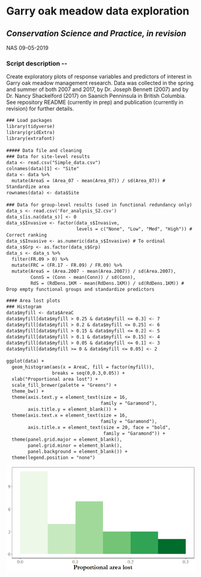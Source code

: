 # Garry oak meadow data exploration

## *Conservation Science and Practice, in revision*

NAS 09-05-2019

### Script description --

Create exploratory plots of response variables and predictors of interest in Garry oak meadow management research. Data was collected in the spring and summer of both 2007 and 2017, by Dr. Joseph Bennett (2007) and by Dr. Nancy Shackelford (2017) on Saanich Penninsula  in British Columbia. See repository README (currently in prep) and publication (currently in revision) for further details.

```
### Load packages
library(tidyverse)
library(gridExtra)
library(extrafont)

##### Data file and cleaning
### Data for site-level results
data <- read.csv("Simple_data.csv")
colnames(data)[1] <- "Site" 
data <- data %>%
  mutate(AreaS = (Area_07 - mean(Area_07)) / sd(Area_07)) # Standardize area
rownames(data) <- data$Site

### Data for group-level results (used in functional redundancy only)
data_s <- read.csv('For_analysis_S2.csv')
data_s[is.na(data_s)] <- 0
data_s$Invasive <- factor(data_s$Invasive, 
                          levels = c("None", "Low", "Med", "High")) # Correct ranking
data_s$Invasive <- as.numeric(data_s$Invasive) # To ordinal
data_s$Grp <- as.factor(data_s$Grp)
data_s <- data_s %>%
  filter(FR.09 > 0) %>%
  mutate(FRC = (FR.17 - FR.09) / FR.09) %>%
  mutate(AreaS = (Area.2007 - mean(Area.2007)) / sd(Area.2007),
         ConnS = (Conn - mean(Conn)) / sd(Conn),
         RdS = (RdDens.1KM - mean(RdDens.1KM)) / sd(RdDens.1KM)) # Drop empty functional groups and standardize predictors
```

```
#### Area lost plots
### Histogram
data$myfill <- data$AreaC
data$myfill[data$myfill > 0.25 & data$myfill <= 0.3] <- 7
data$myfill[data$myfill > 0.2 & data$myfill <= 0.25] <- 6
data$myfill[data$myfill > 0.15 & data$myfill <= 0.2] <- 5
data$myfill[data$myfill > 0.1 & data$myfill <= 0.15] <- 4
data$myfill[data$myfill > 0.05 & data$myfill <= 0.1] <- 3
data$myfill[data$myfill >= 0 & data$myfill <= 0.05] <- 2

ggplot(data) +
  geom_histogram(aes(x = AreaC, fill = factor(myfill)), 
                 breaks = seq(0,0.3,0.05)) +
  xlab("Proportional area lost") +
  scale_fill_brewer(palette = "Greens") +
  theme_bw() +
  theme(axis.text.y = element_text(size = 16,
                                   family = "Garamond"),
        axis.title.y = element_blank()) +
  theme(axis.text.x = element_text(size = 16,
                                   family = "Garamond"),
        axis.title.x = element_text(size = 20, face = "bold",
                                    family = "Garamond")) +
  theme(panel.grid.major = element_blank(), 
        panel.grid.minor = element_blank(), 
        panel.background = element_blank()) +
  theme(legend.position = "none")
```

![](Images/AreaLostHist.tiff?raw=true "Histogram of area lost in each patch (2006-2017)")
